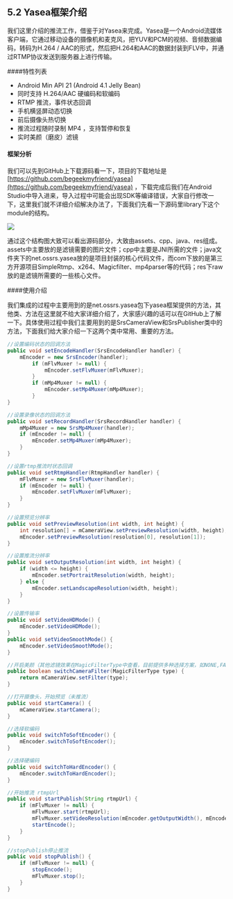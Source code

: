 ## 5.2 Yasea框架介绍

我们这里介绍的推流工作，借鉴于对Yasea来完成。Yasea是一个Android流媒体客户端，它通过移动设备的摄像机和麦克风，把YUV和PCM的视频、音频数据编码，转码为H.264 / AAC的形式，然后把H.264和AAC的数据封装到FLV中，并通过RTMP协议发送到服务器上进行传输。

####特性列表
* Android Min API 21 \(Android 4.1 Jelly Bean\)
* 同时支持 H.264/AAC 硬编码和软编码
* RTMP 推流，事件状态回调
* 手机横竖屏动态切换
* 前后摄像头热切换
* 推流过程随时录制 MP4 ，支持暂停和恢复
* 实时美颜（磨皮）滤镜

#### 框架分析
我们可以先到GitHub上下载源码看一下，项目的下载地址是[https://github.com/begeekmyfriend/yasea](https://github.com/begeekmyfriend/yasea) ，下载完成后我们在Android Studio中导入进来，导入过程中可能会出现SDK等编译错误，大家自行修改一下，这里我们就不详细介绍解决办法了，下面我们先看一下源码里library下这个module的结构。

![](/assets/图5.2-1.png)

通过这个结构图大致可以看出源码部分，大致由assets、cpp、java、res组成。assets中主要放的是滤镜需要的图片文件；cpp中主要是JNI所需的文件；java文件夹下的net.ossrs.yasea放的是项目封装的核心代码文件，而com下放的是第三方开源项目SimpleRtmp、x264、Magicfilter、mp4parser等的代码；res下raw放的是滤镜所需要的一些核心文件。

####使用介绍

我们集成的过程中主要用到的是net.ossrs.yasea包下yasea框架提供的方法，其他类、方法在这里就不给大家详细介绍了，大家感兴趣的话可以在GitHub上了解一下。具体使用过程中我们主要用到的是SrsCameraView和SrsPublisher类中的方法，下面我们给大家介绍一下这两个类中常用、重要的方法。

```java
//设置编码状态的回调方法
public void setEncodeHandler(SrsEncodeHandler handler) {
    mEncoder = new SrsEncoder(handler);
        if (mFlvMuxer != null) {
            mEncoder.setFlvMuxer(mFlvMuxer);
        }
        if (mMp4Muxer != null) {
            mEncoder.setMp4Muxer(mMp4Muxer);
        }
}
```

```java
//设置录像状态的回调方法
public void setRecordHandler(SrsRecordHandler handler) {
    mMp4Muxer = new SrsMp4Muxer(handler);
    if (mEncoder != null) {
        mEncoder.setMp4Muxer(mMp4Muxer);
    }
}
```

```java
//设置rtmp推流时状态回调
public void setRtmpHandler(RtmpHandler handler) {
    mFlvMuxer = new SrsFlvMuxer(handler);
    if (mEncoder != null) {
        mEncoder.setFlvMuxer(mFlvMuxer);
    }
}
```

```java
//设置预览分辨率
public void setPreviewResolution(int width, int height) {
    int resolution[] = mCameraView.setPreviewResolution(width, height);
    mEncoder.setPreviewResolution(resolution[0], resolution[1]);
}
```

```java
//设置推流分辨率
public void setOutputResolution(int width, int height) {
    if (width <= height) {
        mEncoder.setPortraitResolution(width, height);
    } else {
        mEncoder.setLandscapeResolution(width, height);
    }
}
```

```java
//设置传输率
public void setVideoHDMode() {
    mEncoder.setVideoHDMode();
}
public void setVideoSmoothMode() {
    mEncoder.setVideoSmoothMode();
}
```

```java
//开启美颜（其他滤镜效果在MagicFilterType中查看，目前提供多种选择方案，如NONE,FAIRYTALE,SUNRISE,SUNSET,WHITECAT等）
public boolean switchCameraFilter(MagicFilterType type) {
    return mCameraView.setFilter(type);
}
```

```java
//打开摄像头，开始预览（未推流）
public void startCamera() {
    mCameraView.startCamera();
}
```

```java
//选择软编码
public void switchToSoftEncoder() {
    mEncoder.switchToSoftEncoder();
}
```

```java
//选择硬编码
public void switchToHardEncoder() {
    mEncoder.switchToHardEncoder();
}
```

```java
//开始推流 rtmpUrl
public void startPublish(String rtmpUrl) {
    if (mFlvMuxer != null) {
        mFlvMuxer.start(rtmpUrl);
        mFlvMuxer.setVideoResolution(mEncoder.getOutputWidth(), mEncoder.getOutputHeight());
        startEncode();
    }
}
```

```java
//stopPublish停止推流 
public void stopPublish() {
    if (mFlvMuxer != null) {
        stopEncode();
        mFlvMuxer.stop();
    }
}
```



